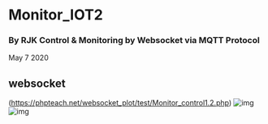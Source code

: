 # Monitor_IOT2
### By RJK Control & Monitoring by Websocket via MQTT Protocol
May 7 2020 
## websocket 
(https://phpteach.net/websocket_plot/test/Monitor_control1.2.php)
![img](https://phpteach.net/imgiots/testmonitor/mon1.png)
![img](https://phpteach.net/imgiots/testmonitor/mon2.png)
